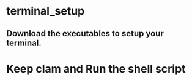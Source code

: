 # terminal_setup
<h2>Download the executables to setup your terminal.</h2>
<h1>Keep clam and Run the shell script</h1>

